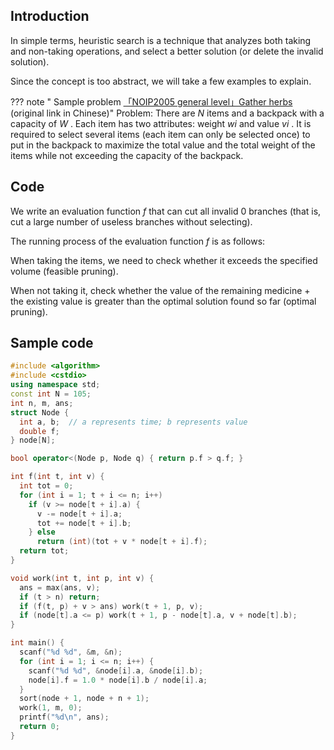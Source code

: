 ## Introduction

In simple terms, heuristic search is a technique that analyzes both taking and non-taking operations, and select a better solution (or delete the invalid solution).

Since the concept is too abstract, we will take a few examples to explain.

??? note " Sample problem [「NOIP2005 general level」Gather herbs](https://www.luogu.com.cn/problem/P1048) (original link in Chinese)"
    Problem: There are $N$ items and a backpack with a capacity of $W$ . Each item has two attributes: weight $wi$ and value $vi$ . It is required to select several items (each item can only be selected once) to put in the backpack to maximize the total value and the total weight of the items while not exceeding the capacity of the backpack.

## Code

We write an evaluation function $f$ that can cut all invalid 0 branches (that is, cut a large number of useless branches without selecting).

The running process of the evaluation function $f$ is as follows:

When taking the items, we need to check whether it exceeds the specified volume (feasible pruning).

When not taking it, check whether the value of the remaining medicine + the existing value is greater than the optimal solution found so far (optimal pruning).

## Sample code

```cpp
#include <algorithm>
#include <cstdio>
using namespace std;
const int N = 105;
int n, m, ans;
struct Node {
  int a, b;  // a represents time; b represents value
  double f;
} node[N];

bool operator<(Node p, Node q) { return p.f > q.f; }

int f(int t, int v) {
  int tot = 0;
  for (int i = 1; t + i <= n; i++)
    if (v >= node[t + i].a) {
      v -= node[t + i].a;
      tot += node[t + i].b;
    } else
      return (int)(tot + v * node[t + i].f);
  return tot;
}

void work(int t, int p, int v) {
  ans = max(ans, v);
  if (t > n) return;
  if (f(t, p) + v > ans) work(t + 1, p, v);
  if (node[t].a <= p) work(t + 1, p - node[t].a, v + node[t].b);
}

int main() {
  scanf("%d %d", &m, &n);
  for (int i = 1; i <= n; i++) {
    scanf("%d %d", &node[i].a, &node[i].b);
    node[i].f = 1.0 * node[i].b / node[i].a;
  }
  sort(node + 1, node + n + 1);
  work(1, m, 0);
  printf("%d\n", ans);
  return 0;
}
```
